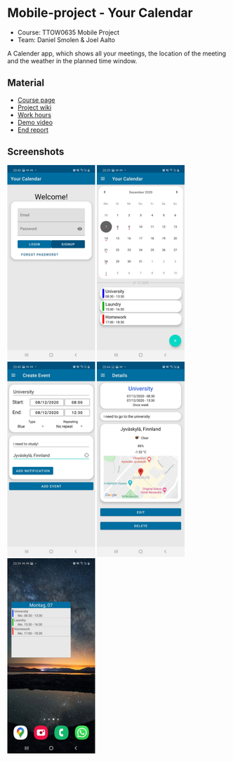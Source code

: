 # Mobile-project - Your Calendar

* Course: TTOW0635 Mobile Project
* Team: Daniel Smolen & Joel Aalto

A Calender app, which shows all your meetings, the location of the meeting and the weather in the planned time window.

## Material

* [Course page](http://mobile.pages.labranet.jamk.fi/mobile-project/)
* [Project wiki](https://gitlab.labranet.jamk.fi/AA4915/your-calendar/-/wikis/home)
* [Work hours](https://gitlab.labranet.jamk.fi/AA4915/your-calendar/-/wikis/work-hours)
* [Demo video](https://www.youtube.com/watch?v=H-jfpvaSby4&feature=youtu.be)
* [End report](https://gitlab.labranet.jamk.fi/AA4915/your-calendar/-/wikis/End-report)

## Screenshots

<img src="Documents/Screenshots/Screenshot1.jpg" alt="Log in" width="200"/>
<img src="Documents/Screenshots/Screenshot2.jpg" alt="Log in" width="200"/>
<img src="Documents/Screenshots/Screenshot3.jpg" alt="Log in" width="200"/>
<img src="Documents/Screenshots/Screenshot4.jpg" alt="Log in" width="200"/>
<img src="Documents/Screenshots/Screenshot5.jpg" alt="Log in" width="200"/>